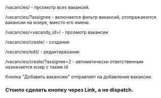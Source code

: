 /vacancies/ - прсомотр всех вакансий.

/vacancies/?assignee - включается фильтр вакансий, отопражаеются вакансии на юзере, вместо его имени.

/vacancies/<vacandy_id>/ - прсомотр вакансии

/vacancies/create/ - создание

/vacancies/edit/ - редактирвоание

/vacancies/create/?assignee=2 - автоматически ответственным назначается юзер с таким id


Кнопка "Добавить вакансию" отправляет на добавление вакансии.

### Стоило сделать кнопку через Link, a не dispatch.
